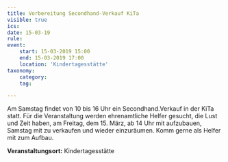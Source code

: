 ```yaml
---
title: Vorbereitung Secondhand-Verkauf KiTa
visible: true
ics: 
date: 15-03-19
rule: 
event:
	start: 15-03-2019 15:00
	end: 15-03-2019 17:00
	location: 'Kindertagesstätte'
taxonomy:
	category: 
	tag: 

---
```

Am Samstag findet von 10 bis 16 Uhr ein Secondhand.Verkauf in der KiTa statt. Für die Veranstaltung werden ehrenamtliche Helfer gesucht, die Lust und Zeit haben, am Freitag, dem 15. März, ab 14 Uhr mit aufzubauen, Samstag mit zu verkaufen und wieder einzuräumen. Komm gerne als Helfer mit zum Aufbau.


**Veranstaltungsort:** Kindertagesstätte

